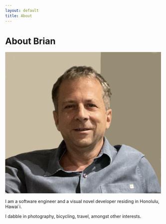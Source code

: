 ```yaml
---
layout: default
title: About
---
```

# About Brian

![Me at the Luxor](assets/images/brian_luxor.png)

I am a software engineer and a visual novel developer residing in Honolulu, Hawai`i.

I dabble in photography, bicycling, travel, amongst other interests. 
